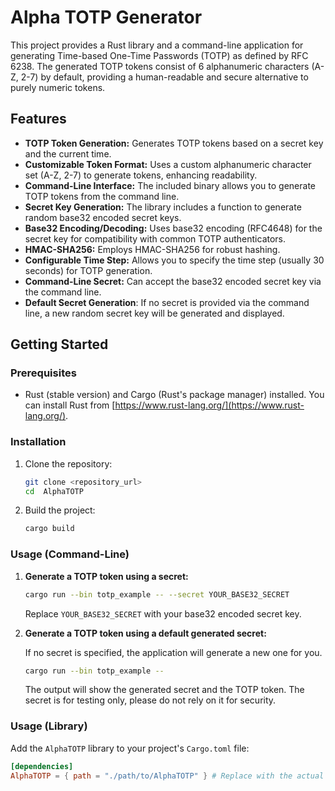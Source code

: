 # Alpha TOTP Generator

This project provides a Rust library and a command-line application for generating Time-based One-Time Passwords (TOTP) as defined by RFC 6238.  The generated TOTP tokens consist of 6 alphanumeric characters (A-Z, 2-7) by default, providing a human-readable and secure alternative to purely numeric tokens.

## Features

*   **TOTP Token Generation:** Generates TOTP tokens based on a secret key and the current time.
*   **Customizable Token Format:** Uses a custom alphanumeric character set (A-Z, 2-7) to generate tokens, enhancing readability.
*   **Command-Line Interface:**  The included binary allows you to generate TOTP tokens from the command line.
*   **Secret Key Generation:**  The library includes a function to generate random base32 encoded secret keys.
*   **Base32 Encoding/Decoding:**  Uses base32 encoding (RFC4648) for the secret key for compatibility with common TOTP authenticators.
*   **HMAC-SHA256:** Employs HMAC-SHA256 for robust hashing.
*   **Configurable Time Step:** Allows you to specify the time step (usually 30 seconds) for TOTP generation.
*   **Command-Line Secret:** Can accept the base32 encoded secret key via the command line.
*   **Default Secret Generation**: If no secret is provided via the command line, a new random secret key will be generated and displayed.

## Getting Started

### Prerequisites

*   Rust (stable version) and Cargo (Rust's package manager) installed. You can install Rust from [https://www.rust-lang.org/](https://www.rust-lang.org/).

### Installation

1.  Clone the repository:

    ```bash
    git clone <repository_url>
    cd  AlphaTOTP
    ```

2.  Build the project:

    ```bash
    cargo build
    ```

### Usage (Command-Line)

1.  **Generate a TOTP token using a secret:**

    ```bash
    cargo run --bin totp_example -- --secret YOUR_BASE32_SECRET
    ```

    Replace `YOUR_BASE32_SECRET` with your base32 encoded secret key.

2.  **Generate a TOTP token using a default generated secret:**

    If no secret is specified, the application will generate a new one for you.

    ```bash
    cargo run --bin totp_example --
    ```

    The output will show the generated secret and the TOTP token. The secret is for testing only, please do not rely on it for security.

### Usage (Library)

Add the `AlphaTOTP` library to your project's `Cargo.toml` file:

```toml
[dependencies]
AlphaTOTP = { path = "./path/to/AlphaTOTP" } # Replace with the actual path
